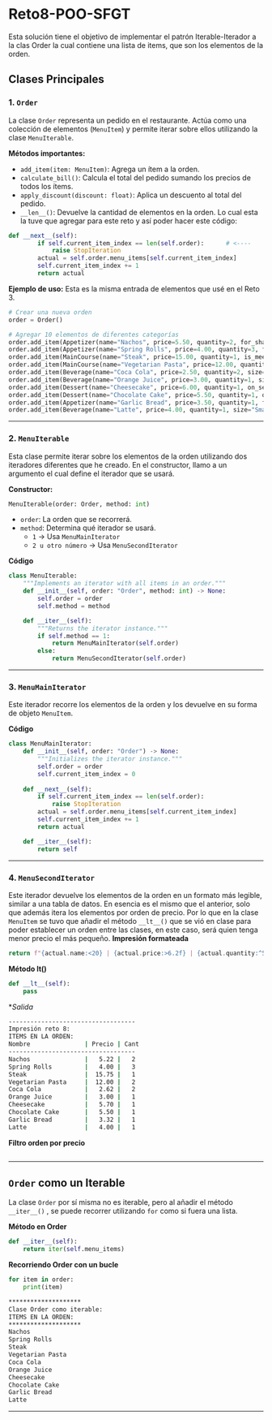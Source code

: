 # Reto8-POO-SFGT

Esta solución tiene el objetivo de implementar el patrón Iterable-Iterador a la clas Order la cual contiene una lista de items, que son los elementos de la orden.

## Clases Principales

### **1. `Order`**
La clase `Order` representa un pedido en el restaurante. Actúa como una colección de elementos (`MenuItem`) y permite iterar sobre ellos utilizando la clase `MenuIterable`.

**Métodos importantes:**
- `add_item(item: MenuItem)`: Agrega un ítem a la orden.
- `calculate_bill()`: Calcula el total del pedido sumando los precios de todos los ítems.
- `apply_discount(discount: float)`: Aplica un descuento al total del pedido.
- `__len__()`: Devuelve la cantidad de elementos en la orden. Lo cual esta la tuve que agregar para este reto y así poder hacer este código:
```python
def __next__(self):
        if self.current_item_index == len(self.order):      # <----
            raise StopIteration
        actual = self.order.menu_items[self.current_item_index]
        self.current_item_index += 1
        return actual
```

**Ejemplo de uso:**
Esta es la misma entrada de elementos que usé en el Reto 3.
```python
# Crear una nueva orden
order = Order()

# Agregar 10 elementos de diferentes categorías
order.add_item(Appetizer(name="Nachos", price=5.50, quantity=2, for_sharing=True))
order.add_item(Appetizer(name="Spring Rolls", price=4.00, quantity=3, for_sharing=False))
order.add_item(MainCourse(name="Steak", price=15.00, quantity=1, is_meet=True))
order.add_item(MainCourse(name="Vegetarian Pasta", price=12.00, quantity=2, is_meet=False))
order.add_item(Beverage(name="Coca Cola", price=2.50, quantity=2, size="Medium", has_sugar=True))
order.add_item(Beverage(name="Orange Juice", price=3.00, quantity=1, size="Large", has_sugar=False))
order.add_item(Dessert(name="Cheesecake", price=6.00, quantity=1, on_season=True))
order.add_item(Dessert(name="Chocolate Cake", price=5.50, quantity=1, on_season=False))
order.add_item(Appetizer(name="Garlic Bread", price=3.50, quantity=1, for_sharing=True))
order.add_item(Beverage(name="Latte", price=4.00, quantity=1, size="Small", has_sugar=False))
```

---

### **2. `MenuIterable`**
Esta clase permite iterar sobre los elementos de la orden utilizando dos iteradores diferentes que he creado.
En el constructor, llamo a un argumento el cual define el iterador que se usará.

**Constructor:**
```python
MenuIterable(order: Order, method: int)
```
- `order`: La orden que se recorrerá.
- `method`: Determina qué iterador se usará.
  - `1` → Usa `MenuMainIterator`
  - `2 u otro número` → Usa `MenuSecondIterator`

**Código**
```python
class MenuIterable:
    """Implements an iterator with all items in an order."""
    def __init__(self, order: "Order", method: int) -> None:
        self.order = order
        self.method = method

    def __iter__(self):
        """Returns the iterator instance."""
        if self.method == 1:
            return MenuMainIterator(self.order)
        else:
            return MenuSecondIterator(self.order)
```

---

### **3. `MenuMainIterator`**
Este iterador recorre los elementos de la orden y los devuelve en su forma de objeto `MenuItem`.

**Código**
```python
class MenuMainIterator:
    def __init__(self, order: "Order") -> None:
        """Initializes the iterator instance."""
        self.order = order
        self.current_item_index = 0
    
    def __next__(self):
        if self.current_item_index == len(self.order):
            raise StopIteration
        actual = self.order.menu_items[self.current_item_index]
        self.current_item_index += 1
        return actual

    def __iter__(self):
        return self
```
---
### **4. `MenuSecondIterator`**
Este iterador devuelve los elementos de la orden en un formato más legible, similar a una tabla de datos. En esencia es el mismo que el anterior, solo que además itera los elementos por orden de precio.
Por lo que en la clase `MenuItem` se tuvo que añadir el método `__lt__()` que se vió en clase para poder establecer un orden entre las clases, en este caso, será quien tenga menor precio el más pequeño.
**Impresión formateada**
```python
return f"{actual.name:<20} | {actual.price:>6.2f} | {actual.quantity:^5}"
```
**Método __lt__()**
```python
def __lt__(self):
    pass
```
**Salida*
```bash
-----------------------------------
Impresión reto 8:
ITEMS EN LA ORDEN:
Nombre               | Precio | Cant
-----------------------------------
Nachos               |   5.22 |   2
Spring Rolls         |   4.00 |   3
Steak                |  15.75 |   1
Vegetarian Pasta     |  12.00 |   2
Coca Cola            |   2.62 |   2
Orange Juice         |   3.00 |   1
Cheesecake           |   5.70 |   1
Chocolate Cake       |   5.50 |   1
Garlic Bread         |   3.32 |   1
Latte                |   4.00 |   1
```

**Filtro orden por precio**
```python


```

---

## `Order` como un Iterable
La clase `Order` por sí misma no es iterable, pero al añadir el método `__iter__()` , se puede recorrer utilizando `for` como si fuera una lista.

**Método en Order**
```python
def __iter__(self):
    return iter(self.menu_items)
```
**Recorriendo Order con un bucle**
```python
for item in order:
    print(item)
```
```bash
********************
Clase Order como iterable:
ITEMS EN LA ORDEN:
********************
Nachos
Spring Rolls
Steak
Vegetarian Pasta
Coca Cola
Orange Juice
Cheesecake
Chocolate Cake
Garlic Bread
Latte
```
---
